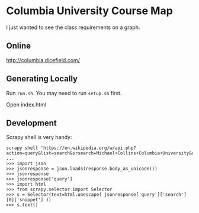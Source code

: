 # Columbia University Course Map

I just wanted to see the class requirements on a graph. 

## Online

http://columbia.dicefield.com/

## Generating Locally

Run `run.sh`. You may need to run `setup.sh` first.

Open index.html

## Development

Scrapy shell is very handy:

```
scrapy shell 'https://en.wikipedia.org/w/api.php?action=query&list=search&srsearch=Michael+Collins+Columbia+University&utf8=&format=json'
...
>>> import json
>>> jsonresponse = json.loads(response.body_as_unicode())
>>> jsonresponse
>>> jsonresponse['query']
>>> import html
>>> from scrapy.selector import Selector
>>> s = Selector(text=html.unescape( jsonresponse['query']['search'][0]['snippet'] ))
>>> s.text()
```
